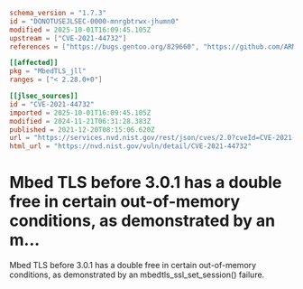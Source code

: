 ```toml
schema_version = "1.7.3"
id = "DONOTUSEJLSEC-0000-mnrgbtrwx-jhumn0"
modified = 2025-10-01T16:09:45.105Z
upstream = ["CVE-2021-44732"]
references = ["https://bugs.gentoo.org/829660", "https://github.com/ARMmbed/mbedtls/releases", "https://github.com/ARMmbed/mbedtls/releases/tag/v2.16.12", "https://github.com/ARMmbed/mbedtls/releases/tag/v2.28.0", "https://github.com/ARMmbed/mbedtls/releases/tag/v3.1.0", "https://lists.debian.org/debian-lts-announce/2022/12/msg00036.html", "https://tls.mbed.org/tech-updates/security-advisories/mbedtls-security-advisory-2021-12", "https://bugs.gentoo.org/829660", "https://github.com/ARMmbed/mbedtls/releases", "https://github.com/ARMmbed/mbedtls/releases/tag/v2.16.12", "https://github.com/ARMmbed/mbedtls/releases/tag/v2.28.0", "https://github.com/ARMmbed/mbedtls/releases/tag/v3.1.0", "https://lists.debian.org/debian-lts-announce/2022/12/msg00036.html", "https://tls.mbed.org/tech-updates/security-advisories/mbedtls-security-advisory-2021-12"]

[[affected]]
pkg = "MbedTLS_jll"
ranges = ["< 2.28.0+0"]

[[jlsec_sources]]
id = "CVE-2021-44732"
imported = 2025-10-01T16:09:45.105Z
modified = 2024-11-21T06:31:28.383Z
published = 2021-12-20T08:15:06.620Z
url = "https://services.nvd.nist.gov/rest/json/cves/2.0?cveId=CVE-2021-44732"
html_url = "https://nvd.nist.gov/vuln/detail/CVE-2021-44732"
```

# Mbed TLS before 3.0.1 has a double free in certain out-of-memory conditions, as demonstrated by an m...

Mbed TLS before 3.0.1 has a double free in certain out-of-memory conditions, as demonstrated by an mbedtls_ssl_set_session() failure.

